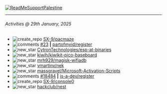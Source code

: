 [![ReadMeSupportPalestine](https://github.com/Safouene1/support-palestine-banner/blob/master/banner-support.svg)](https://github.com/Safouene1/support-palestine-banner)

---

<!--RECENT_ACTIVITY:last_update-->
###### Activities @ 29th January, 2025
<!--RECENT_ACTIVITY:last_update_end-->

<!--RECENT_ACTIVITY:start-->
- ![create_repo](https://cdn.jsdelivr.net/gh/Readme-Workflows/Readme-Icons@main/icons/octicons/Repository.svg) [SX-9/pacmaze](https://github.com/SX-9/pacmaze)<br>
- ![comments](https://cdn.jsdelivr.net/gh/Readme-Workflows/Readme-Icons@main/icons/octicons/Comment.svg) [#23](https://github.com/partofmyid/register/pull/23#issuecomment-2618870629) **|** [partofmyid/register](https://github.com/partofmyid/register)<br>
- ![new_star](https://cdn.jsdelivr.net/gh/Readme-Workflows/Readme-Icons@main/icons/octicons/StarredRepositoryYellow.svg) [CytronTechnologies/esp-at-binaries](https://github.com/CytronTechnologies/esp-at-binaries)<br>
- ![new_star](https://cdn.jsdelivr.net/gh/Readme-Workflows/Readme-Icons@main/icons/octicons/StarredRepositoryYellow.svg) [kiwih/kiwikit-pico-baseboard](https://github.com/kiwih/kiwikit-pico-baseboard)<br>
- ![new_star](https://cdn.jsdelivr.net/gh/Readme-Workflows/Readme-Icons@main/icons/octicons/StarredRepositoryYellow.svg) [mrh929/magisk-wifiadb](https://github.com/mrh929/magisk-wifiadb)<br>
- ![new_star](https://cdn.jsdelivr.net/gh/Readme-Workflows/Readme-Icons@main/icons/octicons/StarredRepositoryYellow.svg) [vmartinv/nek](https://github.com/vmartinv/nek)<br>
- ![new_star](https://cdn.jsdelivr.net/gh/Readme-Workflows/Readme-Icons@main/icons/octicons/StarredRepositoryYellow.svg) [massgravel/Microsoft-Activation-Scripts](https://github.com/massgravel/Microsoft-Activation-Scripts)<br>
- ![comments](https://cdn.jsdelivr.net/gh/Readme-Workflows/Readme-Icons@main/icons/octicons/Comment.svg) [#18484](https://github.com/is-a-dev/register/pull/18484#issuecomment-2592730570) **|** [is-a-dev/register](https://github.com/is-a-dev/register)<br>
- ![create_repo](https://cdn.jsdelivr.net/gh/Readme-Workflows/Readme-Icons@main/icons/octicons/Repository.svg) [SX-9/console0](https://github.com/SX-9/console0)<br>
- ![new_star](https://cdn.jsdelivr.net/gh/Readme-Workflows/Readme-Icons@main/icons/octicons/StarredRepositoryYellow.svg) [hackclub/nest](https://github.com/hackclub/nest)<br>
<!--RECENT_ACTIVITY:end-->
